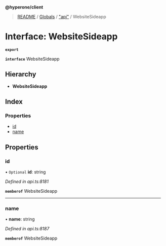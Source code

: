 **@hyperone/client**

> [README](../README.md) / [Globals](../globals.md) / ["api"](../modules/_api_.md) / WebsiteSideapp

# Interface: WebsiteSideapp

**`export`** 

**`interface`** WebsiteSideapp

## Hierarchy

* **WebsiteSideapp**

## Index

### Properties

* [id](_api_.websitesideapp.md#id)
* [name](_api_.websitesideapp.md#name)

## Properties

### id

• `Optional` **id**: string

*Defined in api.ts:8181*

**`memberof`** WebsiteSideapp

___

### name

•  **name**: string

*Defined in api.ts:8187*

**`memberof`** WebsiteSideapp
